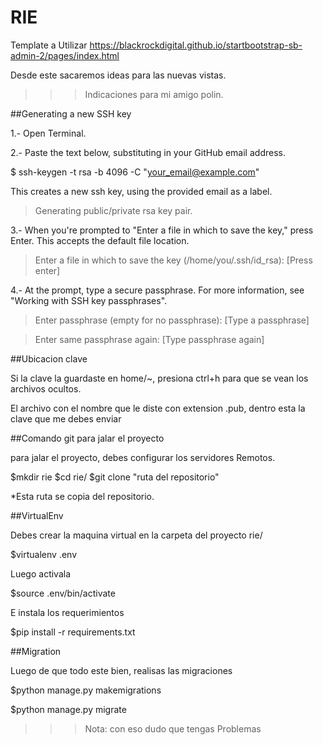 # RIE

Template a Utilizar https://blackrockdigital.github.io/startbootstrap-sb-admin-2/pages/index.html

Desde este sacaremos ideas para las nuevas vistas.

>>>Indicaciones para mi amigo polin.

##Generating a new SSH key

1.- Open Terminal.

2.- Paste the text below, substituting in your GitHub email address.

$ ssh-keygen -t rsa -b 4096 -C "your_email@example.com"

This creates a new ssh key, using the provided email as a label.

>Generating public/private rsa key pair.

3.- When you're prompted to "Enter a file in which to save the key," press Enter. This accepts the default file location.

>Enter a file in which to save the key (/home/you/.ssh/id_rsa): [Press enter]

4.- At the prompt, type a secure passphrase. For more information, see "Working with SSH key passphrases".

>Enter passphrase (empty for no passphrase): [Type a passphrase]

>Enter same passphrase again: [Type passphrase again]

##Ubicacion clave

Si la clave la guardaste en home/~, presiona ctrl+h para que se vean los archivos ocultos.

El archivo con el nombre que le diste con extension .pub, dentro esta la clave que me debes enviar

##Comando git para jalar el proyecto

para jalar el proyecto, debes configurar los servidores Remotos.

$mkdir rie
$cd rie/
$git clone "ruta del repositorio"

*Esta ruta se copia del repositorio.

##VirtualEnv

Debes crear la maquina virtual en la carpeta del proyecto rie/

$virtualenv .env

Luego activala

$source .env/bin/activate

E instala los requerimientos

$pip install -r requirements.txt

##Migration

Luego de que todo este bien, realisas las migraciones

$python manage.py makemigrations

$python manage.py migrate


>>>Nota: con eso dudo que tengas Problemas
